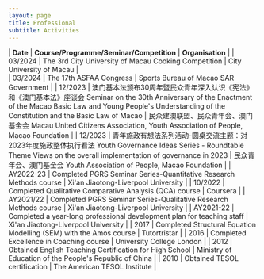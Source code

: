 ```yaml
---
layout: page
title: Professional
subtitle: Activities
---
```


| **Date** | **Course/Programme/Seminar/Competition** | **Organisation** | 
| 03/2024 | The 3rd City University of Macau Cooking Competition | City University of Macau |  
| 03/2024 | The 17th ASFAA Congress | Sports Bureau of Macao SAR Government |
| 12/2023 | 澳门基本法颁布30周年暨民众青年深入认识《宪法》和《澳门基本法》座谈会 Seminar on the 30th Anniversary of the Enactment of the Macao Basic Law and Young People's Understanding of the Constitution and the Basic Law of Macao  | 民众建澳联盟、民众青年会、澳门基金会  Macau United Citizens Association, Youth Association of People, Macao Foundation |
| 12/2023 | 青年施政有想法系列活动-圆桌交流主题：对2023年度施政整体执行看法 Youth Governance Ideas Series - Roundtable Theme Views on the overall implementation of governance in 2023 | 民众青年会、澳门基金会 Youth Association of People, Macao Foundation |
| AY2022-23	| Completed PGRS Seminar Series-Quantitative Research Methods course | Xi'an Jiaotong-Liverpool University |
| 10/2022	| Completed Qualitative Comparative Analysis (QCA) course | Coursera |
| AY2021/22	| Completed PGRS Seminar Series-Qualitative Research Methods course | Xi'an Jiaotong-Liverpool University |
| AY2021-22	| Completed a year-long professional development plan for teaching staff | Xi'an Jiaotong-Liverpool University |
| 2017 | Completed Structural Equation Modelling (SEM) with the Amos course | Tutortristar |
| 2016 | Completed Excellence in Coaching course | University College London |
| 2012 | Obtained English Teaching Certification for High School | Ministry of Education of the People's Republic of China |
| 2010 | Obtained TESOL certification | The American TESOL Institute |
